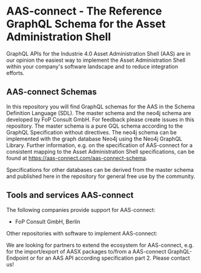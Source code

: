# AAS-connect - The Reference GraphQL Schema for the Asset Administration Shell

GraphQL APIs for the Industrie 4.0 Asset Administration Shell (AAS) are in our opinion the easiest way to implement the Asset Administration Shell within your company's software landscape and to reduce integration efforts.  

## AAS-connect Schemas

In this repository you will find GraphQL schemas for the AAS in the Schema Definition Language (SDL). The master schema and the neo4j schema are developed by FoP Consult GmbH. For feedback please create issues in this repository. The master schema is a pure GQL schema according to the GraphQL Specification without directives. The neo4j schema can be implemented with the graph database Neo4j using the Neo4j GraphQL Library. Further information, e.g. on the specification of AAS-connect for a consistent mapping to the Asset Administration Shell specifications, can be found at https://aas-connect.com/aas-connect-schema. 

Specifications for other databases can be derived from the master schema and published here in the repository for general free use by the community. 

## Tools and services AAS-connect

The following companies provide support for AAS-connect:

- FoP Consult GmbH, Berlin

Other repositories with software to implement AAS-connect:


We are looking for partners to extend the ecosystem for AAS-connect, e.g. for the import/export of AASX packages to/from a AAS-connect GraphQL-Endpoint or for an AAS API according specification part 2.
Please contact us!
